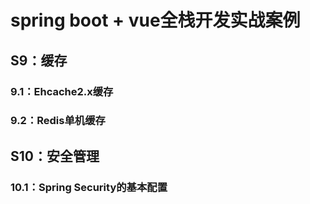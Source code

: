 # spring boot + vue全栈开发实战案例

## S9：缓存

### 9.1：Ehcache2.x缓存

### 9.2：Redis单机缓存

## S10：安全管理

### 10.1：Spring Security的基本配置

